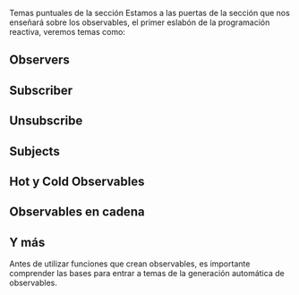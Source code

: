 Temas puntuales de la sección
Estamos a las puertas de la sección que nos enseñará sobre los observables, el primer eslabón de la programación reactiva, veremos temas como:

## Observers

## Subscriber

## Unsubscribe

## Subjects

## Hot y Cold Observables

## Observables en cadena

## Y más

Antes de utilizar funciones que crean observables, es importante comprender las bases para entrar a temas de la generación automática de observables.